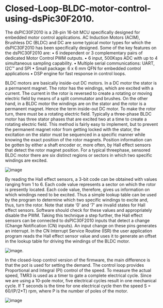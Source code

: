 # Closed-Loop-BLDC-motor-control-using-dsPic30F2010.

The dsPIC30F2010 is a 28-pin 16-bit MCU specifically
designed for embedded motor control applications. AC
Induction Motors (ACIM), Brushless DC (BLDC) and
DC are some typical motor types for which the
dsPIC30F2010 has been specifically designed. Some
of the key features on the dsPIC30F2010 are:
• 6 independent or 3 complementary pairs of
dedicated Motor Control PWM outputs.
• 6 input, 500Ksps ADC with up to 4 simultaneous
sampling capability.
• Multiple serial communications: UART, I2C™ and
SPI
• Small package: 6 x 6 mm QFN for embedded
control applications
• DSP engine for fast response in control loops.

BLDC motors are basically inside-out DC motors. In a
DC motor the stator is a permanent magnet. The rotor
has the windings, which are excited with a current. The
current in the rotor is reversed to create a rotating or
moving electric field by means of a split commutator
and brushes. On the other hand, in a BLDC motor the
windings are on the stator and the rotor is a permanent
magnet. Hence the term inside-out DC motor.
To make the rotor turn, there must be a rotating electric
field. Typically a three-phase BLDC motor has three
stator phases that are excited two at a time to create a
rotating electric field. This method is fairly easy to
implement, but to prevent the permanent magnet rotor
from getting locked with the stator, the excitation on the
stator must be sequenced in a specific manner while
knowing the exact position of the rotor magnets.
Position information can be gotten by either a shaft encoder or, more often, by Hall effect sensors that
detect the rotor magnet position. For a typical threephase,
sensored BLDC motor there are six distinct
regions or sectors in which two specific windings are
excited.

![image](https://user-images.githubusercontent.com/80693305/118834812-c39dd880-b8c2-11eb-888e-26f71f4b514e.png)


By reading the Hall effect sensors, a 3-bit code can be
obtained with values ranging from 1 to 6. Each code
value represents a sector on which the rotor is
presently located. Each code value, therefore, gives us
information on which windings need to be excited. Thus
a simple lookup table can be used by the program to
determine which two specific windings to excite and,
thus, turn the rotor.
Note that state ‘0’ and ‘7’ are invalid states for Hall
effect sensors. Software should check for these values
and appropriately disable the PWM. Taking this technique a step further, the Hall effect
sensors can be connected to dsPIC30F2010 inputs
that detect a change (Change Notification (CN) inputs).
An input change on these pins generates an interrupt.
In the CN Interrupt Service Routine (ISR) the user
application program reads the Hall effect sensor value
and uses it to generate an offset in the lookup table for
driving the windings of the BLDC motor.

![image](https://user-images.githubusercontent.com/80693305/118835334-2d1de700-b8c3-11eb-8fe9-56308b34b09b.png).

In the closed-loop control version of the firmware, the
main difference is that the pot is used for setting the
demand. The control loop provides Proportional and
Integral (PI) control of the speed. To measure the
actual speed, TMR3 is used as a timer to gate a complete
electrical cycle. Since we are using a 10-pole
motor, five electrical cycles result in one mechanical
cycle. If T seconds is the time for one electrical cycle
then the speed S = 60/(P/2*T) rpm, where P is the
number of poles of the motor.

![image](https://user-images.githubusercontent.com/80693305/118835585-6d7d6500-b8c3-11eb-80fd-2f04bdd13341.png)




